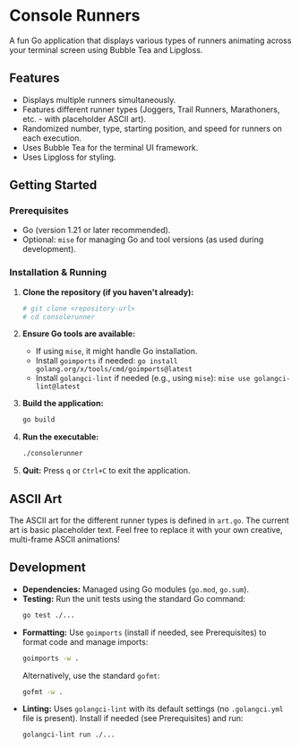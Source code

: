 # Console Runners

A fun Go application that displays various types of runners animating across your terminal screen using Bubble Tea and Lipgloss.

## Features

*   Displays multiple runners simultaneously.
*   Features different runner types (Joggers, Trail Runners, Marathoners, etc. - with placeholder ASCII art).
*   Randomized number, type, starting position, and speed for runners on each execution.
*   Uses Bubble Tea for the terminal UI framework.
*   Uses Lipgloss for styling.

## Getting Started

### Prerequisites

*   Go (version 1.21 or later recommended).
*   Optional: `mise` for managing Go and tool versions (as used during development).

### Installation & Running

1.  **Clone the repository (if you haven't already):**
    ```bash
    # git clone <repository-url>
    # cd consolerunner
    ```

2.  **Ensure Go tools are available:**
    *   If using `mise`, it might handle Go installation.
    *   Install `goimports` if needed: `go install golang.org/x/tools/cmd/goimports@latest`
    *   Install `golangci-lint` if needed (e.g., using `mise`): `mise use golangci-lint@latest`

3.  **Build the application:**
    ```bash
    go build
    ```

4.  **Run the executable:**
    ```bash
    ./consolerunner
    ```

5.  **Quit:** Press `q` or `Ctrl+C` to exit the application.

## ASCII Art

The ASCII art for the different runner types is defined in `art.go`. The current art is basic placeholder text. Feel free to replace it with your own creative, multi-frame ASCII animations!

## Development

*   **Dependencies:** Managed using Go modules (`go.mod`, `go.sum`).
*   **Testing:** Run the unit tests using the standard Go command:
    ```bash
    go test ./...
    ```
*   **Formatting:** Use `goimports` (install if needed, see Prerequisites) to format code and manage imports:
    ```bash
    goimports -w .
    ```
    Alternatively, use the standard `gofmt`:
    ```bash
    gofmt -w .
    ```
*   **Linting:** Uses `golangci-lint` with its default settings (no `.golangci.yml` file is present). Install if needed (see Prerequisites) and run:
    ```bash
    golangci-lint run ./...
